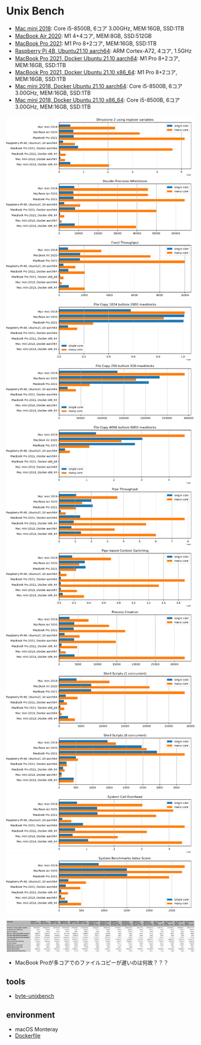 # Unix Bench

- [Mac mini 2018](https://htmlpreview.github.io/?https://github.com/kose/benchmark-UnixBench/blob/main/result/mini2019.local-2022-04-08-01.html): Core i5-8500B, 6コア 3.00GHz, MEM:16GB, SSD:1TB
- [MacBook Air 2020](https://htmlpreview.github.io/?https://github.com/kose/benchmark-UnixBench/blob/main/result/MBA2020.local-2022-04-08-01.html): M1 4+4コア, MEM:8GB, SSD:512GB
- [MacBook Pro 2021](https://htmlpreview.github.io/?https://github.com/kose/benchmark-UnixBench/blob/main/result/MBP2021.local-2022-04-08-03.html): M1 Pro 8+2コア, MEM:16GB, SSD:1TB
- [Raspberry Pi 4B, Ubuntu21.10 aarch64](https://htmlpreview.github.io/?https://github.com/kose/benchmark-UnixBench/blob/main/result/raspi4b-aarch64-2022-04-09-01.html): ARM Cortex-A72, 4コア, 1.5GHz
- [MacBook Pro 2021, Docker Ubuntu 21.10 aarch64](https://htmlpreview.github.io/?https://github.com/kose/benchmark-UnixBench/blob/main/result/MBP2021-aarch64-2022-04-08-01.html): M1 Pro 8+2コア, MEM:16GB, SSD:1TB
- [MacBook Pro 2021, Docker Ubuntu 21.10 x86_64](https://htmlpreview.github.io/?https://github.com/kose/benchmark-UnixBench/blob/main/result/MBP2021-x86_64-2022-04-08-01.html): M1 Pro 8+2コア, MEM:16GB, SSD:1TB
- [Mac mini 2018, Docker Ubuntu 21.10 aarch64](https://htmlpreview.github.io/?https://github.com/kose/benchmark-UnixBench/blob/main/result/mini2019-aarch64-2022-04-08-01.html): Core i5-8500B, 6コア 3.00GHz, MEM:16GB, SSD:1TB
- [Mac mini 2018, Docker Ubuntu 21.10 x86_64](https://htmlpreview.github.io/?https://github.com/kose/benchmark-UnixBench/blob/main/result/mini2019-x86_64-2022-04-08-01.html): Core i5-8500B, 6コア 3.00GHz, MEM:16GB, SSD:1TB

![0](images/0.png)
![1](images/1.png)
![2](images/2.png)
![3](images/3.png)
![4](images/4.png)
![5](images/5.png)
![6](images/6.png)
![7](images/7.png)
![8](images/8.png)
![9](images/9.png)
![10](images/10.png)
![11](images/11.png)
![12](images/12.png)

![table](images/table.png)

* MacBook Proが多コアでのファイルコピーが遅いのは何故？？？

## tools

- [byte-unixbench](https://github.com/kdlucas/byte-unixbench)

## environment

- macOS Monteray
- [Dockerfile](https://github.com/kose/dockerfiles/tree/main/unix-bench)


